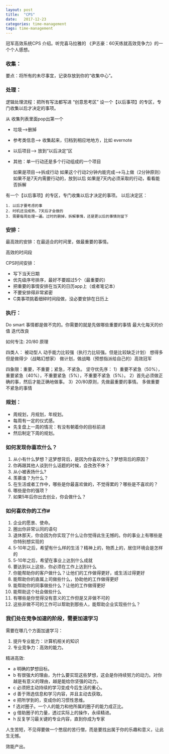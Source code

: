 ```yaml
---
layout: post
title:  "CPS"
date:   2017-12-23
categories: time-management
tags: time-management
---
```

冠军高效系统CPS 介绍。听完喜马拉雅的 《尹志豪：60天练就高效竞争力》的一个个人感想。

### 收集：

要点：将所有的未尽事宜，记录存放到你的“收集中心”。


### 处理：

逻辑处理流程：把所有写法都写进 “创意思考区”
设一个【以后事项】的专区，专门收集以后才决定的事项。

从 收集列表里面pop出第一个

   - 垃圾——>删掉
   - 参考类信息——> 收集起来，归档到相应地地方，比如 evernote
   - 以后项目——> 放到“以后决定”区
   - 其他：单一行动还是多个行动组成的一个项目

		如果是项目——>拆成行动
		如果这个行动2分钟内能完成——>马上做（2分钟原则）
		如果不是7天内需要行动的，放到以后
		如果是7天内必须采取的行动，看看能否拆解


有一个【以后事项】的专区，专门收集以后才决定的事项。
以后决定区：

	1. 以后才要考虑的事
	2. 时机还没成熟，7天后才会做的
	3. 需要每周处理一遍。过时的删掉，拆解事情，还是更以后的事情则留下


### 安排：

最高效的安排：在最适合的时间里，做最重要的事情。

高效的时间段

CPS时间安排：

* 写下当天日期
* 优先级序号排序，最好不要超过5个（最重要的）
* 把重要的事情安排在当天的日历app上（或者笔记本）
* 不要安排得非常紧密
* C类事项挑着细碎时间段做，没必要安排在日历上


### 执行：
Do smart
事情都是做不完的。你需要的就是先做哪些重要的事情
最大化每天的价值
迭代改良

如何专注: 20/80 原理


四类人：
被动型人
动手能力比较强（执行力比较强。但是比较缺乏计划）
想得多但是做得少（战略幻想家）
做计划，做战略（预想指派给自己的）高效冠军

四象限：重要，不重要；紧急，不紧急。
坚守优先序：
1）重要不紧急（50%），重要紧急（40%），不重要紧急（5%），不重要不紧急（5%）。
2）首先必须做正确的事，然后才能正确地做事。
3）20/80原则，先做最重要的事情。
多做重要不紧急的事情


### 规划：
* 周规划，月规划，年规划。
* 每周有一定的仪式感。
* 先复盘上一周的情况：有没有朝着你的目标前进
* 然后制定下周的规划。


### 如何发现你喜欢什么？
1. 从小有什么梦想？这梦想背后，是因为你喜欢什么？梦想背后的原因？
2. 你再跟其他人谈到什么话题的时候，会孜孜不休？
3. 从小被表扬什么?
4. 羡慕谁？为什么？
5. 在生活或者工作中，哪些是你最喜欢做的，不觉得累的？哪些是不喜欢的？
6. 哪些是你的强项？
7. 如果5年后你出去创业，你会做什么？


### 如何喜欢你的工作#
1. 企业的愿景、使命。
2. 圈出你非常认同的语句
3. 退休那天，你会因为你实现了什么让你觉得此生无憾的。你的事业上有哪些是你特别想实现的
4. 5-10年之后，希望有什么样的生活？精神上的，物质上的，居住环境会是怎样的
5. 5-10年之后，希望在事业上达到什么成就
6. 要达到以上这些，你必须在工作上达到什么
7. 你能帮助你的客户做什么？让他们的工作做得更好，或生活过得更好
8. 能帮助你的直属上司做些什么，协助他的工作做得更好
9. 能帮助你的同事做些什么？让他的工作做得更好
10. 能帮助这个社会做些什么
11. 有哪些是你觉得没有意义的工作但是又非做不可的
12. 这些非做不可的工作可以帮助到那些人，能帮助企业实现些什么？

### 我们处在竞争加速的阶段，需要加速学习

需要在哪几个方面加速学习：

1. 提升专业能力：计算机相关的知识
2. 专业竞争力：高效的能力。

精进高效:

- a 明确的梦想目标。
- b 有很强大的理由，为什么要实现这些梦想，这会是你持续努力的动力。对你越是有意义的理由，越是能给你坚强的动力。
- c 必须把主动持续的学习变成今后生活的重心。
- d 善于筛选信息和学习内容，并且主动去获取。
- e 把所学到的，变成你的习惯性思维。
- f 选对圈子。一个人的能力和他所属的圈子的能力成正比。
- g 借助圈子的力量，透过实际上的操作，永续精进。
- h 反复学习最关键的专业内容，直到你成为专家


人生苦短，不见得要做一个憋屈的苦行僧，而是要找出属于你的乐趣和意义，让此生无憾。


效能产出。



